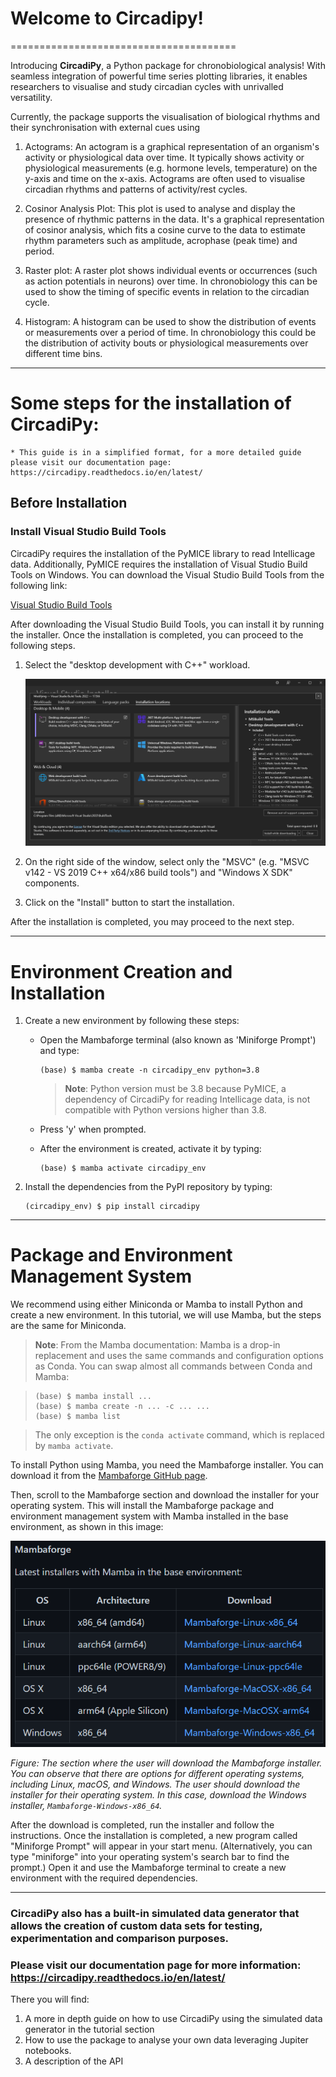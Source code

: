 # Welcome to Circadipy!
=======================================

Introducing **CircadiPy**, a Python package for chronobiological analysis! 
With seamless integration of powerful time series plotting libraries, 
it enables researchers to visualise and study circadian cycles with unrivalled versatility.

Currently, the package supports the visualisation of biological rhythms and their synchronisation with external cues using

1. Actograms: An actogram is a graphical representation of an organism's activity or physiological data over time. It typically shows activity or physiological measurements (e.g. hormone levels, temperature) on the y-axis and time on the x-axis. Actograms are often used to visualise circadian rhythms and patterns of activity/rest cycles.

2. Cosinor Analysis Plot: This plot is used to analyse and display the presence of rhythmic patterns in the data. It's a graphical representation of cosinor analysis, which fits a cosine curve to the data to estimate rhythm parameters such as amplitude, acrophase (peak time) and period.

3. Raster plot: A raster plot shows individual events or occurrences (such as action potentials in neurons) over time. In chronobiology this can be used to show the timing of specific events in relation to the circadian cycle.

4. Histogram: A histogram can be used to show the distribution of events or measurements over a period of time. In chronobiology this could be the distribution of activity bouts or physiological measurements over different time bins.

------------------------------------------------------------------------------------------------------------------------------

# Some steps for the installation of CircadiPy:
    * This guide is in a simplified format, for a more detailed guide please visit our documentation page: https://circadipy.readthedocs.io/en/latest/


## Before Installation

### Install Visual Studio Build Tools

CircadiPy requires the installation of the PyMICE library to read Intellicage data. Additionally, PyMICE requires the installation of Visual Studio Build Tools on Windows. You can download the Visual Studio Build Tools from the following link:

[Visual Studio Build Tools](https://visualstudio.microsoft.com/visual-cpp-build-tools/)

After downloading the Visual Studio Build Tools, you can install it by running the installer. Once the installation is completed, you can proceed to the following steps.

1. Select the "desktop development with C++" workload.

    ![Build Tools](https://raw.githubusercontent.com/nnc-ufmg/circadipy/main/docs/source/imgs/build_tools.png)

2. On the right side of the window, select only the "MSVC" (e.g. "MSVC v142 - VS 2019 C++ x64/x86 build tools") and "Windows X SDK" components.

3. Click on the "Install" button to start the installation.

After the installation is completed, you may proceed to the next step.


------------------------------------------------------------------------------------------------------------------------------

# Environment Creation and Installation

1. Create a new environment by following these steps:

    - Open the Mambaforge terminal (also known as 'Miniforge Prompt') and type:

        ```console
        (base) $ mamba create -n circadipy_env python=3.8
        ```

        > **Note**: Python version must be 3.8 because PyMICE, a dependency of CircadiPy for reading Intellicage data, is not compatible with Python versions higher than 3.8.

    - Press 'y' when prompted.

    - After the environment is created, activate it by typing:

        ```console
        (base) $ mamba activate circadipy_env
        ```

2. Install the dependencies from the PyPI repository by typing:

    ```console
    (circadipy_env) $ pip install circadipy
    ```

------------------------------------------------------------------------------------------------------------------------------

# Package and Environment Management System

We recommend using either Miniconda or Mamba to install Python and create a new environment. In this tutorial, we will use Mamba, but the steps are the same for Miniconda.

> **Note**: From the Mamba documentation: Mamba is a drop-in replacement and uses the same commands and configuration options as Conda. You can swap almost all commands between Conda and Mamba:

> ```console
> (base) $ mamba install ...
> (base) $ mamba create -n ... -c ... ...
> (base) $ mamba list
> ```

> The only exception is the `conda activate` command, which is replaced by `mamba activate`.

To install Python using Mamba, you need the Mambaforge installer. You can download it from the [Mambaforge GitHub page](https://github.com/conda-forge/miniforge#mambaforge).

Then, scroll to the Mambaforge section and download the installer for your operating system. This will install the Mambaforge package and environment management system with Mamba installed in the base environment, as shown in this image:

<p align="center">
    <img src="https://raw.githubusercontent.com/nnc-ufmg/circadipy/main/docs/source/imgs/mambaforge_github_page.png" alt="Mambaforge GitHub Page" />
</p>

*Figure: The section where the user will download the Mambaforge installer. You can observe that there are options for different operating systems, including Linux, macOS, and Windows. The user should download the installer for their operating system. In this case, download the Windows installer, `Mambaforge-Windows-x86_64`.*

After the download is completed, run the installer and follow the instructions. Once the installation is completed, a new program called "Miniforge Prompt" will appear in your start menu. (Alternatively, you can type "miniforge" into your operating system's search bar to find the prompt.) Open it and use the Mambaforge terminal to create a new environment with the required dependencies.

------------------------------------------------------------------------------------------------------------------------------

### CircadiPy also has a built-in simulated data generator that allows the creation of custom data sets for testing, experimentation and comparison purposes.

### Please visit our documentation page for more information: https://circadipy.readthedocs.io/en/latest/ 

There you will find:

1. A more in depth guide on how to use CircadiPy using the simulated data generator in the tutorial section
2. How to use the package to analyse your own data leveraging Jupiter notebooks.
3. A description of the API 

